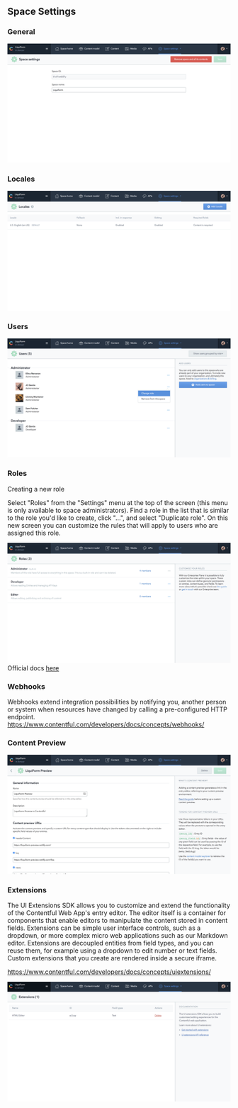 ## Space Settings

### General

![Space General](./images/spaceGeneral.png)

### Locales

![Space Locales](./images/spaceLocales.png)

### Users

![Space Users](./images/spaceUsers.png)

### Roles

Creating a new role

Select "Roles" from the "Settings" menu at the top of the screen (this menu is only available to space administrators). Find a role in the list that is similar to the role you'd like to create, click "…", and select "Duplicate role". On this new screen you can customize the rules that will apply to users who are assigned this role.

![Space Roles](./images/spaceRoles.png)
Official docs [here](https://www.contentful.com/r/knowledgebase/roles-and-permissions/)

### Webhooks

Webhooks extend integration possibilities by notifying you, another person or system when resources have changed by calling a pre-configured HTTP endpoint.
<https://www.contentful.com/developers/docs/concepts/webhooks/>

### Content Preview

![Space Preview](./images/spacePreview.png)

### Extensions

The UI Extensions SDK allows you to customize and extend the functionality of the Contentful Web App's entry editor. The editor itself is a container for components that enable editors to manipulate the content stored in content fields. Extensions can be simple user interface controls, such as a dropdown, or more complex micro web applications such as our Markdown editor. Extensions are decoupled entities from field types, and you can reuse them, for example using a dropdown to edit number or text fields. Custom extensions that you create are rendered inside a secure iframe.

https://www.contentful.com/developers/docs/concepts/uiextensions/

![Space Extensions](./images/spaceExtensions.png)
